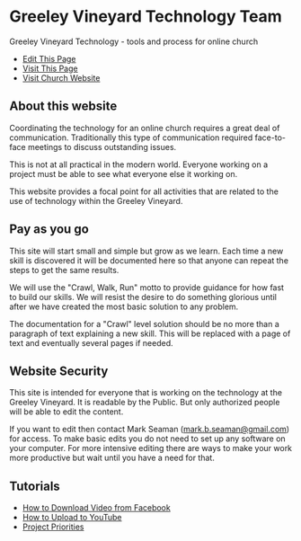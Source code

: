 # Greeley Vineyard Technology Team
Greeley Vineyard Technology - tools and process for online church

* [Edit This Page](https://github.com/Greeley-Vineyard/Greeley-Vineyard.github.io)
* [Visit This Page](https://Greeley-Vineyard.github.io)
* [Visit Church Website](https://greeleyvineyard.org)

## About this website

Coordinating the technology for an online church requires a great deal of communication. 
Traditionally this type of communication required face-to-face meetings to discuss outstanding issues.

This is not at all practical in the modern world.  Everyone working on a project must be able to see
what everyone else it working on.

This website provides a focal point for all activities that are related to the use of technology
within the Greeley Vineyard.

## Pay as you go

This site will start small and simple but grow as we learn.  Each time a new skill is discovered it
will be documented here so that anyone can repeat the steps to get the same results.

We will use the "Crawl, Walk, Run" motto to provide guidance for how fast to build our skills.  We will
resist the desire to do something glorious until after we have created the most basic solution to any
problem.

The documentation for a "Crawl" level solution should be no more than a paragraph of text explaining a
new skill. This will be replaced with a page of text and eventually several pages if needed.

## Website Security

This site is intended for everyone that is working on the technology at the Greeley Vineyard.  It is 
readable by the Public.  But only authorized people will be able to edit the content.

If you want to edit then contact Mark Seaman (mark.b.seaman@gmail.com) for access. To make basic edits
you do not need to set up any software on your computer.  For more intensive editing there are ways to
make your work more productive but wait until you have a need for that.


## Tutorials

* [How to Download Video from Facebook](FacebookDownload)
* [How to Upload to YouTube](YouTubeUpload)
* [Project Priorities](Projects)

